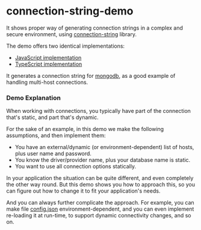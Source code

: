 # connection-string-demo

It shows proper way of generating connection strings in a complex and secure environment, using [connection-string] library.

The demo offers two identical implementations:

 * [JavaScript implementation](./src/JavaScript)
 * [TypeScript implementation](./src/TypeScript)

It generates a connection string for [mongodb], as a good example of handling multi-host connections. 

### Demo Explanation

When working with connections, you typically have part of the connection that's static, and part that's dynamic.

For the sake of an example, in this demo we make the following assumptions, and then implement them:

* You have an external/dynamic (or environment-dependent) list of hosts, plus user name and password.
* You know the driver/provider name, plus your database name is static.
* You want to use all connection options statically.  

In your application the situation can be quite different, and even completely the other way round.
But this demo shows you how to approach this, so you can figure out how to change it to fit your application's needs. 

And you can always further complicate the approach. For example, you can make file [config.json] environment-dependent,
and you can even implement re-loading it at run-time, to support dynamic connectivity changes, and so on.

[config.json]:./src/config.json
[connection-string]:https://github.com/vitaly-t/connection-string
[mongodb]:https://github.com/mongodb/mongo
